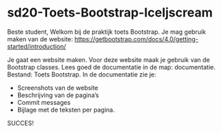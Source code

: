 # sd20-Toets-Bootstrap-IceIjscream

Beste student, 
Welkom bij de praktijk toets Bootstrap. 
Je mag gebruik maken van de website: https://getbootstrap.com/docs/4.0/getting-started/introduction/

Je gaat een website maken. Voor deze website maak je gebruik van de Bootstrap classes. 
Lees goed de documentatie in de map: documentatie. Bestand: Toets Bootstrap.
In de documentatie zie je: 
-	Screenshots van de website
-	Beschrijving van de pagina’s
-	Commit messages 
-	Bijlage met de teksten per pagina. 

SUCCES! 
